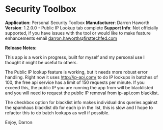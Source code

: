# Security Toolbox

**Application**: Personal Security Toolbox
**Manufacturer**: Darron Haworth
**Version**: 1.2.0.0 - Public  IP Lookup tab complete
**Support Info**:  Not officially supported, if you have issues with the tool or would like to make feature enhancements email darron.haworth@firsttechfed.com

**Release Notes**:

This app is a work in progress, built for myself and my personal use I thought it might be useful to others.  

The Public IP lookup feature is working, but it needs more robust error handling.  Right now it uses http://ip-api.com/ to do IP lookups in batches of 100, the free api service has a limit of 150 requests per minute.  If you exceed this, the public IP you are running the app from will be blacklisted and you will need to request the public IP removal from ip-api.com blacklist.

The checkbox option for blacklist info makes individual dns queries against the spamhaus blacklist db for each ip in the list, this is slow and I hope to refactor this to do batch lookups as well if possible.

Enjoy,
Darron